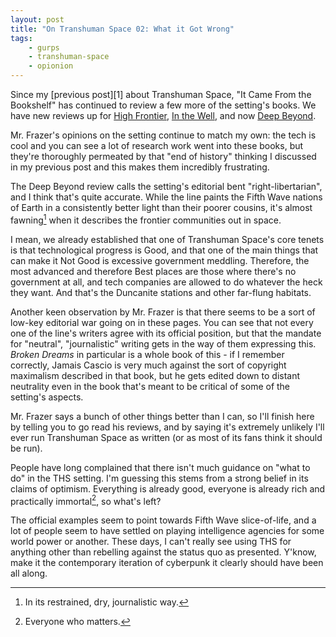 ```yaml
---
layout: post
title: "On Transhuman Space 02: What it Got Wrong"
tags:
    - gurps
    - transhuman-space
    - opionion
---
```


Since my [previous post][1] about Transhuman Space, "It Came From the Bookshelf"
has continued to review a few more of the setting's books. We have new reviews
up for [High Frontier][2], [In the Well][3], and now [Deep Beyond][4].

Mr. Frazer's opinions on the setting continue to match my own: the tech is cool
and you can see a lot of research work went into these books, but they're
thoroughly permeated by that "end of history" thinking I discussed in my
previous post and this makes them incredibly frustrating.

The Deep Beyond review calls the setting's editorial bent "right-libertarian",
and I think that's quite accurate. While the line paints the Fifth Wave nations
of Earth in a consistently better light than their poorer cousins, it's almost
fawning[^1] when it describes the frontier communities out in space.

I mean, we already established that one of Transhuman Space's core tenets is
that technological progress is Good, and that one of the main things that can
make it Not Good is excessive government meddling. Therefore, the most advanced
and therefore Best places are those where there's no government at all, and tech
companies are allowed to do whatever the heck they want. And that's the
Duncanite stations and other far-flung habitats.

Another keen observation by Mr. Frazer is that there seems to be a sort of
low-key editorial war going on in these pages. You can see that not every one of
the line's writers agree with its official position, but that the mandate for
"neutral", "journalistic" writing gets in the way of them expressing
this. _Broken Dreams_ in particular is a whole book of this - if I remember
correctly, Jamais Cascio is very much against the sort of copyright maximalism
described in that book, but he gets edited down to distant neutrality even in
the book that's meant to be critical of some of the setting's aspects.

Mr. Frazer says a bunch of other things better than I can, so I'll finish here
by telling you to go read his reviews, and by saying it's extremely unlikely
I'll ever run Transhuman Space as written (or as most of its fans think it
should be run).

People have long complained that there isn't much guidance on "what to do" in
the THS setting. I'm guessing this stems from a strong belief in its claims of
optimism. Everything is already good, everyone is already rich and practically
immortal[^2], so what's left?

The official examples seem to point towards Fifth Wave slice-of-life, and a lot
of people seem to have settled on playing intelligence agencies for some world
power or another. These days, I can't really see using THS for anything other
than rebelling against the status quo as presented. Y'know, make it the
contemporary iteration of cyberpunk it clearly should have been all along.

[^1]: In its restrained, dry, journalistic way.
[^2]: Everyone who matters.

[2]: http://www.itcamefromthebookshelf.com/2019/11/transhuman-space-high-frontier.html
[3]: http://www.itcamefromthebookshelf.com/2019/11/transhuman-space-in-well.html
[4]: http://www.itcamefromthebookshelf.com/2019/11/transhuman-space-deep-beyond.html
